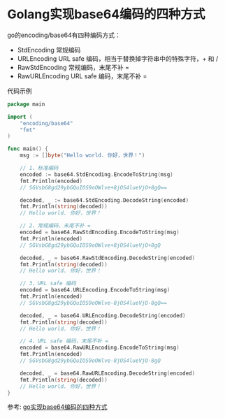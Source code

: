 # Golang实现base64编码的四种方式

go的encoding/base64有四种编码方式：

- StdEncoding 常规编码
- URLEncoding URL safe 编码，相当于替换掉字符串中的特殊字符，+ 和 /
- RawStdEncoding  常规编码，末尾不补 =
- RawURLEncoding  URL safe 编码，末尾不补 =

代码示例

```go
package main

import (
    "encoding/base64"
    "fmt"
)

func main() {
    msg := []byte("Hello world. 你好，世界！")

    // 1、标准编码
    encoded := base64.StdEncoding.EncodeToString(msg)
    fmt.Println(encoded)
    // SGVsbG8gd29ybGQuIOS9oOWlve+8jOS4lueVjO+8gQ==

    decoded, _ := base64.StdEncoding.DecodeString(encoded)
    fmt.Println(string(decoded))
    // Hello world. 你好，世界！

    // 2、常规编码，末尾不补 =
    encoded = base64.RawStdEncoding.EncodeToString(msg)
    fmt.Println(encoded)
    // SGVsbG8gd29ybGQuIOS9oOWlve+8jOS4lueVjO+8gQ

    decoded, _ = base64.RawStdEncoding.DecodeString(encoded)
    fmt.Println(string(decoded))
    // Hello world. 你好，世界！

    // 3、URL safe 编码
    encoded = base64.URLEncoding.EncodeToString(msg)
    fmt.Println(encoded)
    // SGVsbG8gd29ybGQuIOS9oOWlve-8jOS4lueVjO-8gQ==

    decoded, _ = base64.URLEncoding.DecodeString(encoded)
    fmt.Println(string(decoded))
    // Hello world. 你好，世界！

    // 4、URL safe 编码，末尾不补 =
    encoded = base64.RawURLEncoding.EncodeToString(msg)
    fmt.Println(encoded)
    // SGVsbG8gd29ybGQuIOS9oOWlve-8jOS4lueVjO-8gQ

    decoded, _ = base64.RawURLEncoding.DecodeString(encoded)
    fmt.Println(string(decoded))
    // Hello world. 你好，世界！
}
```

参考: [go实现base64编码的四种方式](https://www.jb51.net/article/277346.htm)